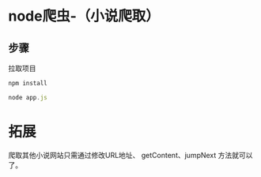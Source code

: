 # node爬虫-（小说爬取）


## 步骤
拉取项目
```js
npm install
```
```js
node app.js
```

# 拓展
爬取其他小说网站只需通过修改URL地址、 getContent、jumpNext 方法就可以了。
